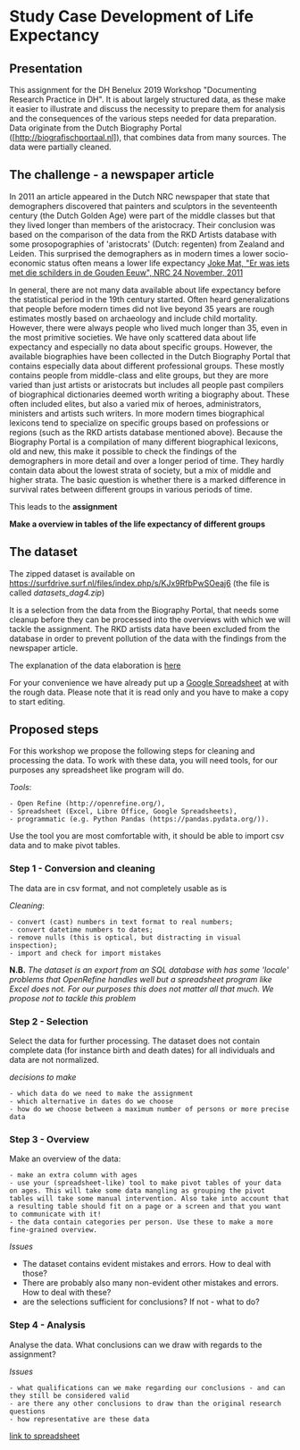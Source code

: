 # Study Case Development of Life Expectancy

## Presentation

This assignment for the DH Benelux 2019 Workshop "Documenting Research Practice in DH".
It is about largely structured data, as these make it easier to illustrate and discuss the necessity to prepare them for analysis and the consequences of the various steps needed for data preparation. Data originate from the Dutch Biography Portal ([http://biografischportaal.nl]), that combines data from many sources. The data were partially cleaned.

## The challenge - a newspaper article

In 2011 an article appeared in the Dutch NRC newspaper that state that demographers discovered that painters and sculptors in the seventeenth century (the Dutch Golden Age) were part of the middle classes but that they lived longer than members of the aristocracy. Their conclusion was based on the comparison of the data from the RKD Artists database with some prosopographies of 'aristocrats' (Dutch: regenten) from Zealand and Leiden. This surprised the demographers as in modern times a lower socio-economic status often means a lower life expectancy [Joke Mat, "Er was iets met die schilders in de Gouden Eeuw", NRC 24 November, 2011](https://www.nrc.nl/nieuws/2011/11/24/er-was-iets-met-die-schilders-in-de-gouden-eeuw-12113509-a1183926)

In general, there are not many data available about life expectancy before the statistical period in the 19th century started. Often heard generalizations that people before modern times did not live beyond 35 years are rough estimates mostly based on archaeology and include child mortality. However, there were always people who lived much longer than 35, even in the most primitive societies. We have only scattered data about life expectancy and especially no data about specific groups. However, the available biographies have been collected in the Dutch Biography Portal that contains especially data about different professional groups. These mostly contains people from middle-class and elite groups, but they are more varied than just artists or aristocrats but includes all people past compilers of biographical dictionaries deemed worth writing a biography about. These often included elites, but also a varied mix of heroes, administrators, ministers and artists such writers. In more modern times biographical lexicons tend to specialize on specific groups based on professions or regions (such as the RKD artists database mentioned above). Because the Biography Portal is a compilation of many different biographical lexicons, old and new, this make it possible to check the findings of the demographers in more detail and over a longer period of time. They hardly contain data about the lowest strata of society, but a mix of middle and higher strata. The basic question is whether there is a marked difference in survival rates between different groups in various periods of time.

This leads to the **assignment**

**Make a overview in tables of the life expectancy of different groups**

## The dataset

The zipped dataset is available on
https://surfdrive.surf.nl/files/index.php/s/KJx9RfbPwSOeaj6 (the file is called _datasets_dag4.zip_)

It is a selection from the data from the Biography Portal, that needs some cleanup before they can be processed into the overviews with which we will tackle the assignment. The RKD artists data have been excluded from the database in order to prevent pollution of the data with the findings from the newspaper article.

The explanation of the data elaboration is [here](./toelichting.pdf)

For your convenience we have already put up a [Google Spreadsheet](https://docs.google.com/spreadsheets/d/1LVnzU5trcKIv43FGfFMuJtAWqwCapbfanWpnmoUCEFU/edit?usp=sharing) at  with the rough data. Please note that it is read only and you have to make a copy to start editing.

## Proposed steps

For this workshop we propose the following steps for cleaning and processing the data. To work with these data, you will need tools, for our purposes any spreadsheet like program will do.

_Tools_:

    - Open Refine (http://openrefine.org/),
    - Spreadsheet (Excel, Libre Office, Google Spreadsheets),
    - programmatic (e.g. Python Pandas (https://pandas.pydata.org/)).

Use the tool you are most comfortable with, it should be able to import csv data and to make pivot tables.

### Step 1 - Conversion and cleaning

The data are in csv format, and not completely usable as is

_Cleaning_:

    - convert (cast) numbers in text format to real numbers;
    - convert datetime numbers to dates;
    - remove nulls (this is optical, but distracting in visual inspection);
    - import and check for import mistakes



**N.B.** _The dataset is an export from an SQL database with has some 'locale' problems that OpenRefine handles well but a spreadsheet program like Excel does not. For our purposes this does not matter all that much. We propose not to tackle this problem_

### Step 2 - Selection

Select the data for further processing. The dataset does not contain complete data (for instance birth and death dates) for all individuals and data are not normalized.

_decisions to make_

    - which data do we need to make the assignment
    - which alternative in dates do we choose
    - how do we choose between a maximum number of persons or more precise data


### Step 3 - Overview

Make an overview of the data:

    - make an extra column with ages
    - use your (spreadsheet-like) tool to make pivot tables of your data on ages. This will take some data mangling as grouping the pivot tables will take some manual intervention. Also take into account that a resulting table should fit on a page or a screen and that you want to communicate with it!
    - the data contain categories per person. Use these to make a more fine-grained overview.

_Issues_

  - The dataset contains evident mistakes and errors. How to deal with those?
  - There are probably also many non-evident other mistakes and errors. How to deal with these?
  - are the selections sufficient for conclusions? If not - what to do?

### Step 4 - Analysis

Analyse the data. What conclusions can we draw with regards to the assignment?

_Issues_

    - what qualifications can we make regarding our conclusions - and can they still be considered valid
    - are there any other conclusions to draw than the original research questions
    - how representative are these data

[link to spreadsheet](https://docs.google.com/spreadsheets/d/1WR5QVI96FJoZ5cWyMU1KYTbuEONrULl83V6CILCFzCY/edit?usp=sharing)
